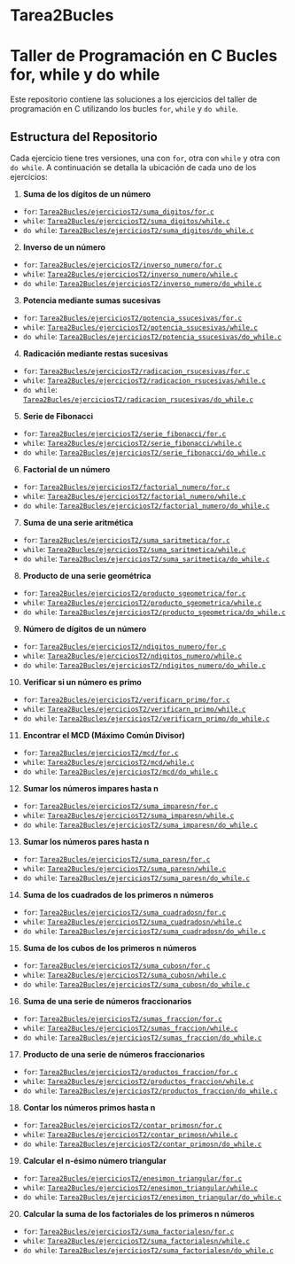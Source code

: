 # Tarea2Bucles
# Taller de Programación en C Bucles for, while y do while
Este repositorio contiene las soluciones a los ejercicios del taller de programación en C utilizando los bucles `for`, `while` y `do while`. 
## Estructura del Repositorio 
Cada ejercicio tiene tres versiones, una con `for`, otra con `while` y otra con `do while`. A continuación se detalla la ubicación de cada uno de los ejercicios: 
1. **Suma de los dígitos de un número** 
- `for`: [`Tarea2Bucles/ejerciciosT2/suma_digitos/for.c`](https://github.com/Michu117/Tarea2Bucles/blob/main/ejerciciosT2/suma_digitos/for.c) 
- `while`: [`Tarea2Bucles/ejerciciosT2/suma_digitos/while.c`](https://github.com/Michu117/Tarea2Bucles/blob/main/ejerciciosT2/suma_digitos/while.c) 
- `do while`: [`Tarea2Bucles/ejerciciosT2/suma_digitos/do_while.c`](https://github.com/Michu117/Tarea2Bucles/blob/main/ejerciciosT2/suma_digitos/do_while.c)
2. **Inverso de un número**
- `for`: [`Tarea2Bucles/ejerciciosT2/inverso_numero/for.c`](https://github.com/Michu117/Tarea2Bucles/blob/main/ejerciciosT2/inverso_numero/for.c) 
- `while`: [`Tarea2Bucles/ejerciciosT2/inverso_numero/while.c`](https://github.com/Michu117/Tarea2Bucles/blob/main/ejerciciosT2/inverso_numero/while.c) 
- `do while`: [`Tarea2Bucles/ejerciciosT2/inverso_numero/do_while.c`](https://github.com/Michu117/Tarea2Bucles/blob/main/ejerciciosT2/inverso_numero/do_while.c)
3. **Potencia mediante sumas sucesivas**
- `for`: [`Tarea2Bucles/ejerciciosT2/potencia_ssucesivas/for.c`](https://github.com/Michu117/Tarea2Bucles/blob/main/ejerciciosT2/potencia_ssucesivas/for.c) 
- `while`: [`Tarea2Bucles/ejerciciosT2/potencia_ssucesivas/while.c`](https://github.com/Michu117/Tarea2Bucles/blob/main/ejerciciosT2/potencia_ssucesivas/while.c) 
- `do while`: [`Tarea2Bucles/ejerciciosT2/potencia_ssucesivas/do_while.c`](https://github.com/Michu117/Tarea2Bucles/blob/main/ejerciciosT2/potencia_ssucesivas/do_while.c)
4. **Radicación mediante restas sucesivas**
- `for`: [`Tarea2Bucles/ejerciciosT2/radicacion_rsucesivas/for.c`](https://github.com/Michu117/Tarea2Bucles/blob/main/ejerciciosT2/radicacion_rsucesivas/for.c) 
- `while`: [`Tarea2Bucles/ejerciciosT2/radicacion_rsucesivas/while.c`](https://github.com/Michu117/Tarea2Bucles/blob/main/ejerciciosT2/radicacion_rsucesivas/while.c) 
- `do while`: [`Tarea2Bucles/ejerciciosT2/radicacion_rsucesivas/do_while.c`](https://github.com/Michu117/Tarea2Bucles/blob/main/ejerciciosT2/radicacion_rsucesivas/do_while.c)
5. **Serie de Fibonacci**
- `for`: [`Tarea2Bucles/ejerciciosT2/serie_fibonacci/for.c`](https://github.com/Michu117/Tarea2Bucles/blob/main/ejerciciosT2/serie_fibonacci/for.c) 
- `while`: [`Tarea2Bucles/ejerciciosT2/serie_fibonacci/while.c`](https://github.com/Michu117/Tarea2Bucles/blob/main/ejerciciosT2/serie_fibonacci/while.c) 
- `do while`: [`Tarea2Bucles/ejerciciosT2/serie_fibonacci/do_while.c`](https://github.com/Michu117/Tarea2Bucles/blob/main/ejerciciosT2/serie_fibonacci/do_while.c)
6. **Factorial de un número**
- `for`: [`Tarea2Bucles/ejerciciosT2/factorial_numero/for.c`](https://github.com/Michu117/Tarea2Bucles/blob/main/ejerciciosT2/factorial_numero/for.c) 
- `while`: [`Tarea2Bucles/ejerciciosT2/factorial_numero/while.c`](https://github.com/Michu117/Tarea2Bucles/blob/main/ejerciciosT2/factorial_numero/while.c) 
- `do while`: [`Tarea2Bucles/ejerciciosT2/factorial_numero/do_while.c`](https://github.com/Michu117/Tarea2Bucles/blob/main/ejerciciosT2/factorial_numero/do_while.c)
7. **Suma de una serie aritmética**
- `for`: [`Tarea2Bucles/ejerciciosT2/suma_saritmetica/for.c`](https://github.com/Michu117/Tarea2Bucles/blob/main/ejerciciosT2/suma_saritmetica/for.c) 
- `while`: [`Tarea2Bucles/ejerciciosT2/suma_saritmetica/while.c`](https://github.com/Michu117/Tarea2Bucles/blob/main/ejerciciosT2/suma_saritmetica/while.c) 
- `do while`: [`Tarea2Bucles/ejerciciosT2/suma_saritmetica/do_while.c`](https://github.com/Michu117/Tarea2Bucles/blob/main/ejerciciosT2/suma_saritmetica/do_while.c)
8. **Producto de una serie geométrica**
- `for`: [`Tarea2Bucles/ejerciciosT2/producto_sgeometrica/for.c`](https://github.com/Michu117/Tarea2Bucles/blob/main/ejerciciosT2/producto_sgeometrica/for.c) 
- `while`: [`Tarea2Bucles/ejerciciosT2/producto_sgeometrica/while.c`](https://github.com/Michu117/Tarea2Bucles/blob/main/ejerciciosT2/producto_sgeometrica/while.c) 
- `do while`: [`Tarea2Bucles/ejerciciosT2/producto_sgeometrica/do_while.c`](https://github.com/Michu117/Tarea2Bucles/blob/main/ejerciciosT2/producto_sgeometrica/do_while.c)
9. **Número de dígitos de un número**
- `for`: [`Tarea2Bucles/ejerciciosT2/ndigitos_numero/for.c`](https://github.com/Michu117/Tarea2Bucles/blob/main/ejerciciosT2/ndigitos_numero/for.c) 
- `while`: [`Tarea2Bucles/ejerciciosT2/ndigitos_numero/while.c`](https://github.com/Michu117/Tarea2Bucles/blob/main/ejerciciosT2/ndigitos_numero/while.c) 
- `do while`: [`Tarea2Bucles/ejerciciosT2/ndigitos_numero/do_while.c`](https://github.com/Michu117/Tarea2Bucles/blob/main/ejerciciosT2/ndigitos_numero/do_while.c)
10. **Verificar si un número es primo**
- `for`: [`Tarea2Bucles/ejerciciosT2/verificarn_primo/for.c`](https://github.com/Michu117/Tarea2Bucles/blob/main/ejerciciosT2/verificarn_primo/for.c) 
- `while`: [`Tarea2Bucles/ejerciciosT2/verificarn_primo/while.c`](https://github.com/Michu117/Tarea2Bucles/blob/main/ejerciciosT2/verificarn_primo/while.c) 
- `do while`: [`Tarea2Bucles/ejerciciosT2/verificarn_primo/do_while.c`](https://github.com/Michu117/Tarea2Bucles/blob/main/ejerciciosT2/verificarn_primo/do_while.c)
11. **Encontrar el MCD (Máximo Común Divisor)**
- `for`: [`Tarea2Bucles/ejerciciosT2/mcd/for.c`](https://github.com/Michu117/Tarea2Bucles/blob/main/ejerciciosT2/mcd/for.c) 
- `while`: [`Tarea2Bucles/ejerciciosT2/mcd/while.c`](https://github.com/Michu117/Tarea2Bucles/blob/main/ejerciciosT2/mcd/while.c) 
- `do while`: [`Tarea2Bucles/ejerciciosT2/mcd/do_while.c`](https://github.com/Michu117/Tarea2Bucles/blob/main/ejerciciosT2/mcd/do_while.c)
12. **Sumar los números impares hasta n**
- `for`: [`Tarea2Bucles/ejerciciosT2/suma_imparesn/for.c`](https://github.com/Michu117/Tarea2Bucles/blob/main/ejerciciosT2/suma_imparesn/for.c) 
- `while`: [`Tarea2Bucles/ejerciciosT2/suma_imparesn/while.c`](https://github.com/Michu117/Tarea2Bucles/blob/main/ejerciciosT2/suma_imparesn/while.c) 
- `do while`: [`Tarea2Bucles/ejerciciosT2/suma_imparesn/do_while.c`](https://github.com/Michu117/Tarea2Bucles/blob/main/ejerciciosT2/suma_imparesn/do_while.c)
13. **Sumar los números pares hasta n**
- `for`: [`Tarea2Bucles/ejerciciosT2/suma_paresn/for.c`](https://github.com/Michu117/Tarea2Bucles/blob/main/ejerciciosT2/suma_paresn/for.c) 
- `while`: [`Tarea2Bucles/ejerciciosT2/suma_paresn/while.c`](https://github.com/Michu117/Tarea2Bucles/blob/main/ejerciciosT2/suma_paresn/while.c) 
- `do while`: [`Tarea2Bucles/ejerciciosT2/suma_paresn/do_while.c`](https://github.com/Michu117/Tarea2Bucles/blob/main/ejerciciosT2/suma_paresn/do_while.c)
14. **Suma de los cuadrados de los primeros n números**
- `for`: [`Tarea2Bucles/ejerciciosT2/suma_cuadradosn/for.c`](https://github.com/Michu117/Tarea2Bucles/blob/main/ejerciciosT2/suma_cuadradosn/for.c) 
- `while`: [`Tarea2Bucles/ejerciciosT2/suma_cuadradosn/while.c`](https://github.com/Michu117/Tarea2Bucles/blob/main/ejerciciosT2/suma_cuadradosn/while.c) 
- `do while`: [`Tarea2Bucles/ejerciciosT2/suma_cuadradosn/do_while.c`](https://github.com/Michu117/Tarea2Bucles/blob/main/ejerciciosT2/suma_cuadradosn/do_while.c)
15. **Suma de los cubos de los primeros n números**
- `for`: [`Tarea2Bucles/ejerciciosT2/suma_cubosn/for.c`](https://github.com/Michu117/Tarea2Bucles/blob/main/ejerciciosT2/suma_cubosn/for.c) 
- `while`: [`Tarea2Bucles/ejerciciosT2/suma_cubosn/while.c`](https://github.com/Michu117/Tarea2Bucles/blob/main/ejerciciosT2/suma_cubosn/while.c) 
- `do while`: [`Tarea2Bucles/ejerciciosT2/suma_cubosn/do_while.c`](https://github.com/Michu117/Tarea2Bucles/blob/main/ejerciciosT2/suma_cubosn/do_while.c)
16. **Suma de una serie de números fraccionarios**
- `for`: [`Tarea2Bucles/ejerciciosT2/sumas_fraccion/for.c`](https://github.com/Michu117/Tarea2Bucles/blob/main/ejerciciosT2/sumas_fraccion/for.c) 
- `while`: [`Tarea2Bucles/ejerciciosT2/sumas_fraccion/while.c`](https://github.com/Michu117/Tarea2Bucles/blob/main/ejerciciosT2/sumas_fraccion/while.c) 
- `do while`: [`Tarea2Bucles/ejerciciosT2/sumas_fraccion/do_while.c`](https://github.com/Michu117/Tarea2Bucles/blob/main/ejerciciosT2/sumas_fraccion/do_while.c)
17. **Producto de una serie de números fraccionarios**
- `for`: [`Tarea2Bucles/ejerciciosT2/productos_fraccion/for.c`](https://github.com/Michu117/Tarea2Bucles/blob/main/ejerciciosT2/productos_fraccion/for.c) 
- `while`: [`Tarea2Bucles/ejerciciosT2/productos_fraccion/while.c`](https://github.com/Michu117/Tarea2Bucles/blob/main/ejerciciosT2/productos_fraccion/while.c) 
- `do while`: [`Tarea2Bucles/ejerciciosT2/productos_fraccion/do_while.c`](https://github.com/Michu117/Tarea2Bucles/blob/main/ejerciciosT2/productos_fraccion/do_while.c)
18. **Contar los números primos hasta n**
- `for`: [`Tarea2Bucles/ejerciciosT2/contar_primosn/for.c`](https://github.com/Michu117/Tarea2Bucles/blob/main/ejerciciosT2/contar_primosn/for.c) 
- `while`: [`Tarea2Bucles/ejerciciosT2/contar_primosn/while.c`](https://github.com/Michu117/Tarea2Bucles/blob/main/ejerciciosT2/contar_primosn/while.c) 
- `do while`: [`Tarea2Bucles/ejerciciosT2/contar_primosn/do_while.c`](https://github.com/Michu117/Tarea2Bucles/blob/main/ejerciciosT2/contar_primosn/do_while.c)
19. **Calcular el n-ésimo número triangular**
- `for`: [`Tarea2Bucles/ejerciciosT2/enesimon_triangular/for.c`](https://github.com/Michu117/Tarea2Bucles/blob/main/ejerciciosT2/enesimon_triangular/for.c) 
- `while`: [`Tarea2Bucles/ejerciciosT2/enesimon_triangular/while.c`](https://github.com/Michu117/Tarea2Bucles/blob/main/ejerciciosT2/enesimon_triangular/while.c) 
- `do while`: [`Tarea2Bucles/ejerciciosT2/enesimon_triangular/do_while.c`](https://github.com/Michu117/Tarea2Bucles/blob/main/ejerciciosT2/enesimon_triangular/do_while.c)
20. **Calcular la suma de los factoriales de los primeros n números**
- `for`: [`Tarea2Bucles/ejerciciosT2/suma_factorialesn/for.c`](https://github.com/Michu117/Tarea2Bucles/blob/main/ejerciciosT2/suma_factorialesn/for.c) 
- `while`: [`Tarea2Bucles/ejerciciosT2/suma_factorialesn/while.c`](https://github.com/Michu117/Tarea2Bucles/blob/main/ejerciciosT2/suma_factorialesn/while.c) 
- `do while`: [`Tarea2Bucles/ejerciciosT2/suma_factorialesn/do_while.c`](https://github.com/Michu117/Tarea2Bucles/blob/main/ejerciciosT2/suma_factorialesn/do_while.c)
